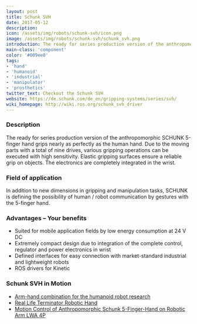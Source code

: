 ```yaml
---
layout: post
title: Schunk SVH
date: 2017-05-12
description:
icon: /assets/img/robots/schunk-svh/icon.png
image: /assets/img/robots/schunk-svh/schunk_svh.png
introduction: The ready for series production version of the anthropomorphic SCHUNK 5-finger hand grips nearly as perfectly as the human hand. Due to the moving parts with a total of nine drives, various gripping operations can be executed with high sensitivity. Elastic gripping surfaces ensure a reliable grip on objects. The electronics are completely integrated in the wrist.
main-class: 'component'
color: '#009ee0'
tags:
- 'hand'
- 'humanoid'
- 'industrial'
- 'manipulator'
- 'prosthetics'
twitter_text: Checkout the Schunk SVH
website: https://de.schunk.com/de_en/gripping-systems/series/svh/
wiki_homepage: http://wiki.ros.org/schunk_svh_driver
---
```


### Description
The ready for series production version of the anthropomorphic SCHUNK 5-finger hand grips nearly as perfectly as the human hand. Due to the moving parts with a total of nine drives, various gripping operations can be executed with high sensitivity. Elastic gripping surfaces ensure a reliable grip on objects. The electronics are completely integrated in the wrist.

### Field of application
In addition to new dimensions in gripping and manipulation tasks, SCHUNK is defining the possibility of human / robot communication by gestures with the 5-finger hand.

### Advantages – Your benefits
* Suited for mobile application fields by low energy consumption at 24 V DC
* Extremely compact design due to integration of the complete control, regulator and power electronics in wrist
* Defined interfaces for easy connection with market-standard industrial and lightweight robots
* ROS drivers for Kinetic

### Schunk SVH in Motion
* [Arm-hand combination for the humanoid robot research](https://www.youtube.com/watch?v=tSNMEQTMTNg)
* [Real Life Terminator Robotic Hand](https://www.youtube.com/watch?v=V9a6vvq3H3w)
* [Motion Control of Anthropomorphic Schunk 5-Finger-Hand on Robotic Arm LWA 4P](https://www.youtube.com/watch?v=hPtSbPzROrs)
